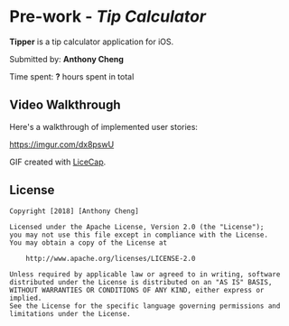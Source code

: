 # Pre-work - *Tip Calculator*

**Tipper** is a tip calculator application for iOS.

Submitted by: **Anthony Cheng**

Time spent: **?** hours spent in total

## Video Walkthrough 

Here's a walkthrough of implemented user stories:

https://imgur.com/dx8pswU

GIF created with [LiceCap](http://www.cockos.com/licecap/).

## License

    Copyright [2018] [Anthony Cheng]

    Licensed under the Apache License, Version 2.0 (the "License");
    you may not use this file except in compliance with the License.
    You may obtain a copy of the License at

        http://www.apache.org/licenses/LICENSE-2.0

    Unless required by applicable law or agreed to in writing, software
    distributed under the License is distributed on an "AS IS" BASIS,
    WITHOUT WARRANTIES OR CONDITIONS OF ANY KIND, either express or implied.
    See the License for the specific language governing permissions and
    limitations under the License.
